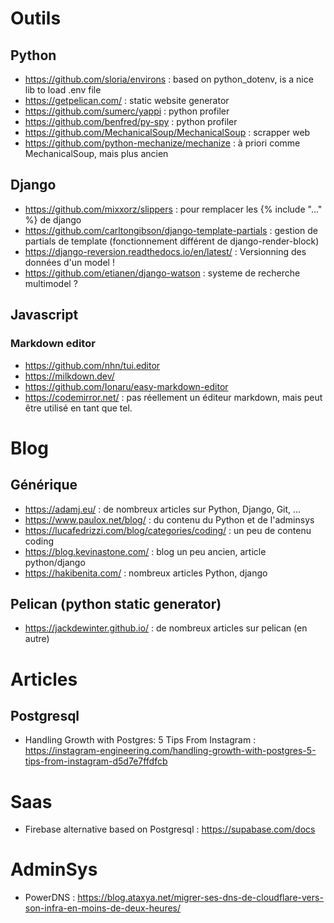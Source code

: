 # Outils

## Python

- https://github.com/sloria/environs : based on python_dotenv, is a nice lib to load .env file
- https://getpelican.com/ : static website generator
- https://github.com/sumerc/yappi : python profiler
- https://github.com/benfred/py-spy : python profiler
- https://github.com/MechanicalSoup/MechanicalSoup : scrapper web
- https://github.com/python-mechanize/mechanize : à priori comme MechanicalSoup, mais plus ancien

## Django

- https://github.com/mixxorz/slippers : pour remplacer les {% include "..." %} de django
- https://github.com/carltongibson/django-template-partials : gestion de partials de template (fonctionnement différent de django-render-block)
- https://django-reversion.readthedocs.io/en/latest/ : Versionning des données d'un model !
- https://github.com/etianen/django-watson : systeme de recherche multimodel ?

## Javascript

### Markdown editor

- https://github.com/nhn/tui.editor
- https://milkdown.dev/
- https://github.com/Ionaru/easy-markdown-editor
- https://codemirror.net/ : pas réellement un éditeur markdown, mais peut être utilisé en tant que tel.


# Blog

## Générique

- https://adamj.eu/ : de nombreux articles sur Python, Django, Git, ...
- https://www.paulox.net/blog/ : du contenu du Python et de l'adminsys
- https://lucafedrizzi.com/blog/categories/coding/ : un peu de contenu coding
- https://blog.kevinastone.com/ : blog un peu ancien, article python/django
- https://hakibenita.com/ : nombreux articles Python, django

## Pelican (python static generator)

- https://jackdewinter.github.io/ : de nombreux articles sur pelican (en autre)


# Articles

## Postgresql

- Handling Growth with Postgres: 5 Tips From Instagram : https://instagram-engineering.com/handling-growth-with-postgres-5-tips-from-instagram-d5d7e7ffdfcb


# Saas

- Firebase alternative based on Postgresql : https://supabase.com/docs

# AdminSys

- PowerDNS : https://blog.ataxya.net/migrer-ses-dns-de-cloudflare-vers-son-infra-en-moins-de-deux-heures/
